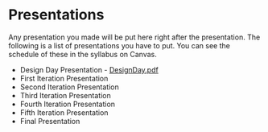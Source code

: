 # Presentations

Any presentation you made will be put here right after the presentation. The following is a list of presentations you have to put. You can see the schedule of these in the syllabus on Canvas.

- Design Day Presentation - [DesignDay.pdf](https://github.com/lee-blake/CME-Commitment-to-Change/files/12875714/DesignDay.pdf)
- First Iteration Presentation
- Second Iteration Presentation
- Third Iteration Presentation
- Fourth Iteration Presentation
- Fifth Iteration Presentation
- Final Presentation
